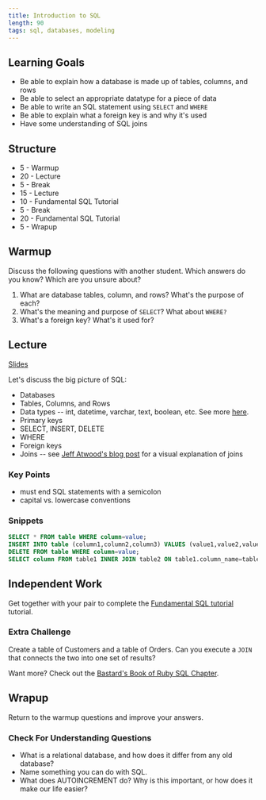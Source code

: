 ```yaml
---
title: Introduction to SQL
length: 90
tags: sql, databases, modeling
---
```


## Learning Goals

* Be able to explain how a database is made up of tables, columns, and rows
* Be able to select an appropriate datatype for a piece of data
* Be able to write an SQL statement using `SELECT` and `WHERE`
* Be able to explain what a foreign key is and why it's used
* Have some understanding of SQL joins

## Structure

* 5 - Warmup
* 20 - Lecture
* 5 - Break
* 15 - Lecture
* 10 - Fundamental SQL Tutorial
* 5 - Break
* 20 - Fundamental SQL Tutorial
* 5 - Wrapup

## Warmup

Discuss the following questions with another student. Which answers do you know? Which are you unsure about?

1. What are database tables, column, and rows? What's the purpose of each?
2. What's the meaning and purpose of `SELECT`? What about `WHERE?`
3. What's a foreign key? What's it used for?

## Lecture

[Slides](https://www.dropbox.com/s/8ofg6iu0iakdqw9/intro_to_SQL.key?dl=0)

Let's discuss the big picture of SQL:

* Databases
* Tables, Columns, and Rows
* Data types -- int, datetime, varchar, text, boolean, etc. See more [here](http://www.tutorialspoint.com/sql/sql-data-types.htm).
* Primary keys
* SELECT, INSERT, DELETE
* WHERE
* Foreign keys
* Joins -- see [Jeff Atwood's blog post](http://blog.codinghorror.com/a-visual-explanation-of-sql-joins/) for a visual explanation of joins

### Key Points

* must end SQL statements with a semicolon
* capital vs. lowercase conventions

### Snippets

```sql
SELECT * FROM table WHERE column=value;
INSERT INTO table (column1,column2,column3) VALUES (value1,value2,value3);
DELETE FROM table WHERE column=value;
SELECT column FROM table1 INNER JOIN table2 ON table1.column_name=table2.column_name;
```


## Independent Work

Get together with your pair to complete the
[Fundamental SQL tutorial](http://tutorials.jumpstartlab.com/topics/sql/fundamental_sql.html)
tutorial.

### Extra Challenge

Create a table of Customers and a table of Orders. Can you execute a `JOIN` that
connects the two into one set of results?

Want more? Check out the [Bastard's Book of Ruby SQL Chapter](http://ruby.bastardsbook.com/chapters/sql/).

## Wrapup

Return to the warmup questions and improve your answers.

### Check For Understanding Questions

* What is a relational database, and how does it differ from any old database?
* Name something you can do with SQL.
* What does AUTOINCREMENT do? Why is this important, or how does it make our life easier?
